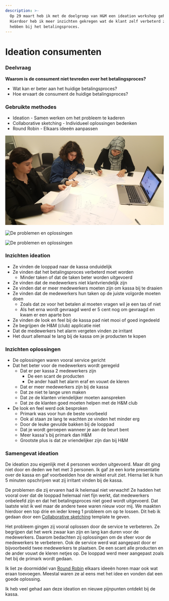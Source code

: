 ```yaml
---
description: >-
  Op 29 maart heb ik met de doelgroep van H&M een ideation workshop gehouden.
  Hierdoor heb ik meer inzichten gekregen wat de klant zelf verbeterd zou willen
  hebben bij het betalingsproces.
---
```


# Ideation consumenten

### Deelvraag

**Waarom is de consument niet tevreden over het betalingsproces?** 

* Wat kan er beter aan het huidige betalingsproces? 
* Hoe ervaart de consument de huidige betalingsproces? 

### Gebruikte methodes

* Ideation - Samen werken om het probleem te kaderen
* Collaborative sketching - Individueel oplossingen bedenken
* Round Robin - Elkaars ideeën aanpassen

![Van links Beyza, Nour en Esma](../.gitbook/assets/20190329_192648.jpg)

![De problemen en oplossingen](../.gitbook/assets/ideation-29-3-uitslagen2.png)

![De problemen en oplossingen](../.gitbook/assets/ideation-29-3-uitslagen.png)

### Inzichten ideation

* Ze vinden de looppad naar de kassa onduidelijk
* Ze vinden dat het betalingsproces verbeterd moet worden 
  * Minder taken of dat de taken beter worden uitgevoerd
* Ze vinden dat de medewerkers niet klantvriendelijk zijn
* Ze vinden dat er meer medewerkers moeten zijn om kassa bij te draaien
* Ze vinden dat de medewerkers hun taken op de juiste volgorde moeten doen
  * Zoals dat ze voor het betalen al moeten vragen wil je een tas of niet
  * Als het erna wordt gevraagd werd er 5 cent nog om gevraagd en kwam er een aparte bon
* Ze vinden de look en feel bij de kassa pad niet mooi of goed ingedeeld
* Ze begrijpen de H&M \(club\) applicatie niet
* Dat de medewerkers het alarm vergeten vinden ze irritant
* Het duurt allemaal te lang bij de kassa om je producten te kopen

### Inzichten oplossingen

* De oplossingen waren vooral service gericht
* Dat het beter voor de medewerkers wordt geregeld
  * Dat er per kassa 2 medewerkers zijn 
    * De een scant de producten
    * De ander haalt het alarm eraf en vouwt de kleren
  * Dat er meer medewerkers zijn bij de kassa
  * Dat ze niet te lange uren maken
  * Dat ze de klanten vriendelijker moeten aanspreken
  * Dat ze de klanten goed moeten helpen met de H&M club
* De look en feel werd ook besproken 
  * Primark was voor hun de beste voorbeeld
  * Ook al staan ze lang te wachten ze vinden het minder erg
  * Door de leuke gevulde bakken bij de looppad
  * Dat je wordt geroepen wanneer je aan de beurt bent
  * Meer kassa's bij primark dan H&M
  * Grootste plus is dat ze vriendelijker zijn dan bij H&M

### Samengevat ideation

De ideation zou eigenlijk met 4 personen worden uitgevoerd. Maar dit ging niet door en deden we het met 3 personen. Ik gaf ze een korte presentatie over de kassa en gaf voorbeelden hoe de winkel eruit ziet. Hierna liet ik hun 5 minuten opschrijven wat zij irritant vinden bij de kassa. 

De problemen die zij ervaren had ik helemaal niet verwacht! Ze hadden het vooral over dat de looppad helemaal niet fijn werkt, dat medewerkers onbeleefd zijn en dat het betalingsproces niet goed wordt uitgevoerd. Dat laatste wist ik wel maar de andere twee waren nieuw voor mij. We maakten hierdoor een top drie en ieder kreeg 1 probleem om op te lossen. Dit heb ik gedaan door een [Collaborative sketching](https://www.boardofinnovation.com/staff-picks/favorite-ideation-tools/) template te geven. 

Het probleem gingen zij vooral oplossen door de service te verbeteren. Ze begrijpen dat het werk zwaar kan zijn en lang kan duren voor de medewerkers. Daarom bedachten zij oplossingen om de sfeer voor de medewerkers te verbeteren. Ook de service werd wat aangepast door er bijvoorbeeld twee medewerkers te plaatsen. De een scant alle producten en de ander vouwt de kleren netjes op. De looppad werd meer aangepast zoals het bij de primark wordt gedaan.

Ik liet ze doormiddel van [Round Robin](https://www.boardofinnovation.com/staff-picks/favorite-ideation-tools/) elkaars ideeën horen maar ook wat eraan toevoegen. Meestal waren ze al eens met het idee en vonden dat een goede oplossing. 

Ik heb veel gehad aan deze ideation en nieuwe pijnpunten ontdekt bij de kassa.

